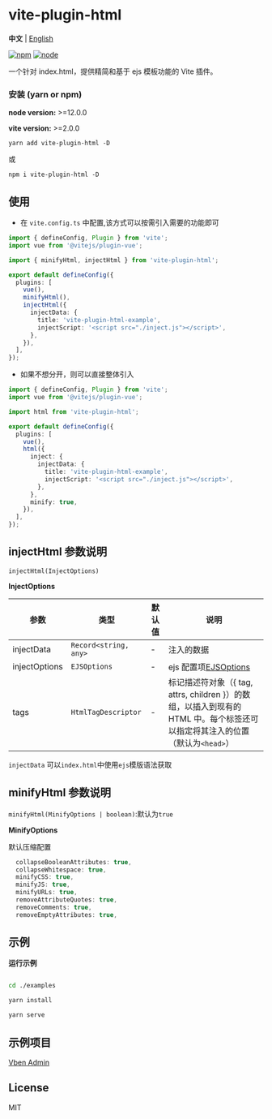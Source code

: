 # vite-plugin-html

**中文** | [English](./README.md)

[![npm][npm-img]][npm-url] [![node][node-img]][node-url]

一个针对 index.html，提供精简和基于 ejs 模板功能的 Vite 插件。

### 安装 (yarn or npm)

**node version:** >=12.0.0

**vite version:** >=2.0.0

```
yarn add vite-plugin-html -D
```

或

```
npm i vite-plugin-html -D
```

## 使用

- 在 `vite.config.ts` 中配置,该方式可以按需引入需要的功能即可

```ts
import { defineConfig, Plugin } from 'vite';
import vue from '@vitejs/plugin-vue';

import { minifyHtml, injectHtml } from 'vite-plugin-html';

export default defineConfig({
  plugins: [
    vue(),
    minifyHtml(),
    injectHtml({
      injectData: {
        title: 'vite-plugin-html-example',
        injectScript: '<script src="./inject.js"></script>',
      },
    }),
  ],
});
```

- 如果不想分开，则可以直接整体引入

```ts
import { defineConfig, Plugin } from 'vite';
import vue from '@vitejs/plugin-vue';

import html from 'vite-plugin-html';

export default defineConfig({
  plugins: [
    vue(),
    html({
      inject: {
        injectData: {
          title: 'vite-plugin-html-example',
          injectScript: '<script src="./inject.js"></script>',
        },
      },
      minify: true,
    }),
  ],
});
```

## injectHtml 参数说明

`injectHtml(InjectOptions)`

**InjectOptions**

| 参数 | 类型 | 默认值 | 说明 |
| --- | --- | --- | --- |
| injectData | `Record<string, any>` | - | 注入的数据 |
| injectOptions | `EJSOptions` | - | ejs 配置项[EJSOptions](https://github.com/mde/ejs#options) |
| tags | `HtmlTagDescriptor` | - | 标记描述符对象（{ tag, attrs, children }）的数组，以插入到现有的 HTML 中。每个标签还可以指定将其注入的位置（默认为`<head>`） |

`injectData` 可以`index.html`中使用`ejs`模版语法获取

## minifyHtml 参数说明

`minifyHtml(MinifyOptions | boolean)`:默认为`true`

**MinifyOptions**

默认压缩配置

```ts
  collapseBooleanAttributes: true,
  collapseWhitespace: true,
  minifyCSS: true,
  minifyJS: true,
  minifyURLs: true,
  removeAttributeQuotes: true,
  removeComments: true,
  removeEmptyAttributes: true,
```

## 示例

**运行示例**

```bash

cd ./examples

yarn install

yarn serve

```

## 示例项目

[Vben Admin](https://github.com/anncwb/vue-vben-admin)

## License

MIT

[npm-img]: https://img.shields.io/npm/v/vite-plugin-html.svg
[npm-url]: https://npmjs.com/package/vite-plugin-html
[node-img]: https://img.shields.io/node/v/vite-plugin-html.svg
[node-url]: https://nodejs.org/en/about/releases/

